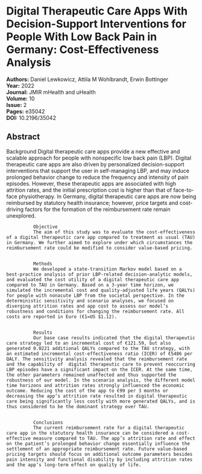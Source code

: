 # Digital Therapeutic Care Apps With Decision-Support Interventions for People With Low Back Pain in Germany: Cost-Effectiveness Analysis

**Authors:** Daniel Lewkowicz, Attila M Wohlbrandt, Erwin Bottinger  
**Year:** 2022  
**Journal:** JMIR mHealth and uHealth  
**Volume:** 10  
**Issue:** 2  
**Pages:** e35042  
**DOI:** 10.2196/35042  

## Abstract
Background
              Digital therapeutic care apps provide a new effective and scalable approach for people with nonspecific low back pain (LBP). Digital therapeutic care apps are also driven by personalized decision-support interventions that support the user in self-managing LBP, and may induce prolonged behavior change to reduce the frequency and intensity of pain episodes. However, these therapeutic apps are associated with high attrition rates, and the initial prescription cost is higher than that of face-to-face physiotherapy. In Germany, digital therapeutic care apps are now being reimbursed by statutory health insurance; however, price targets and cost-driving factors for the formation of the reimbursement rate remain unexplored.
            
            
              Objective
              The aim of this study was to evaluate the cost-effectiveness of a digital therapeutic care app compared to treatment as usual (TAU) in Germany. We further aimed to explore under which circumstances the reimbursement rate could be modified to consider value-based pricing.
            
            
              Methods
              We developed a state-transition Markov model based on a best-practice analysis of prior LBP-related decision-analytic models, and evaluated the cost utility of a digital therapeutic care app compared to TAU in Germany. Based on a 3-year time horizon, we simulated the incremental cost and quality-adjusted life years (QALYs) for people with nonacute LBP from the societal perspective. In the deterministic sensitivity and scenario analyses, we focused on diverging attrition rates and app cost to assess our model’s robustness and conditions for changing the reimbursement rate. All costs are reported in Euro (€1=US $1.12).
            
            
              Results
              Our base case results indicated that the digital therapeutic care strategy led to an incremental cost of €121.59, but also generated 0.0221 additional QALYs compared to the TAU strategy, with an estimated incremental cost-effectiveness ratio (ICER) of €5486 per QALY. The sensitivity analysis revealed that the reimbursement rate and the capability of  digital therapeutic care to prevent reoccurring LBP episodes have a significant impact on the ICER. At the same time, the other parameters remained unaffected and thus supported the robustness of our model. In the scenario analysis, the different model time horizons and attrition rates strongly influenced the economic outcome. Reducing the cost of the app to €99 per 3 months or decreasing the app’s attrition rate resulted in digital therapeutic care being significantly less costly with more generated QALYs, and is thus considered to be the dominant strategy over TAU.
            
            
              Conclusions
              The current reimbursement rate for a digital therapeutic care app in the statutory health insurance can be considered a cost-effective measure compared to TAU. The app’s attrition rate and effect on the patient’s prolonged behavior change essentially influence the settlement of an appropriate reimbursement rate. Future value-based pricing targets should focus on additional outcome parameters besides pain intensity and functional disability by including attrition rates and the app’s long-term effect on quality of life.


